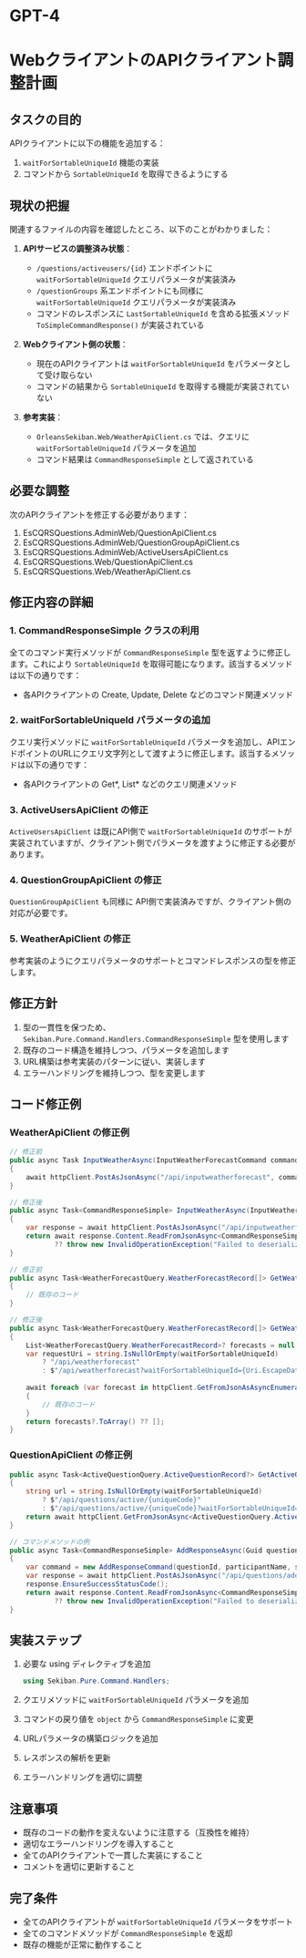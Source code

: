 # GPT-4

# WebクライアントのAPIクライアント調整計画

## タスクの目的
APIクライアントに以下の機能を追加する：
1. `waitForSortableUniqueId` 機能の実装
2. コマンドから `SortableUniqueId` を取得できるようにする

## 現状の把握

関連するファイルの内容を確認したところ、以下のことがわかりました：

1. **APIサービスの調整済み状態**：
   - `/questions/activeusers/{id}` エンドポイントに `waitForSortableUniqueId` クエリパラメータが実装済み
   - `/questionGroups` 系エンドポイントにも同様に `waitForSortableUniqueId` クエリパラメータが実装済み
   - コマンドのレスポンスに `LastSortableUniqueId` を含める拡張メソッド `ToSimpleCommandResponse()` が実装されている

2. **Webクライアント側の状態**：
   - 現在のAPIクライアントは `waitForSortableUniqueId` をパラメータとして受け取らない
   - コマンドの結果から `SortableUniqueId` を取得する機能が実装されていない

3. **参考実装**：
   - `OrleansSekiban.Web/WeatherApiClient.cs` では、クエリに `waitForSortableUniqueId` パラメータを追加
   - コマンド結果は `CommandResponseSimple` として返されている

## 必要な調整

次のAPIクライアントを修正する必要があります：
1. EsCQRSQuestions.AdminWeb/QuestionApiClient.cs
2. EsCQRSQuestions.AdminWeb/QuestionGroupApiClient.cs 
3. EsCQRSQuestions.AdminWeb/ActiveUsersApiClient.cs
4. EsCQRSQuestions.Web/QuestionApiClient.cs
5. EsCQRSQuestions.Web/WeatherApiClient.cs

## 修正内容の詳細

### 1. CommandResponseSimple クラスの利用

全てのコマンド実行メソッドが `CommandResponseSimple` 型を返すように修正します。これにより `SortableUniqueId` を取得可能になります。該当するメソッドは以下の通りです：

- 各APIクライアントの Create, Update, Delete などのコマンド関連メソッド

### 2. waitForSortableUniqueId パラメータの追加

クエリ実行メソッドに `waitForSortableUniqueId` パラメータを追加し、APIエンドポイントのURLにクエリ文字列として渡すように修正します。該当するメソッドは以下の通りです：

- 各APIクライアントの Get*, List* などのクエリ関連メソッド

### 3. ActiveUsersApiClient の修正

`ActiveUsersApiClient` は既にAPI側で `waitForSortableUniqueId` のサポートが実装されていますが、クライアント側でパラメータを渡すように修正する必要があります。

### 4. QuestionGroupApiClient の修正 

`QuestionGroupApiClient` も同様に API側で実装済みですが、クライアント側の対応が必要です。

### 5. WeatherApiClient の修正

参考実装のようにクエリパラメータのサポートとコマンドレスポンスの型を修正します。

## 修正方針

1. 型の一貫性を保つため、`Sekiban.Pure.Command.Handlers.CommandResponseSimple` 型を使用します
2. 既存のコード構造を維持しつつ、パラメータを追加します
3. URL構築は参考実装のパターンに従い、実装します
4. エラーハンドリングを維持しつつ、型を変更します

## コード修正例

### WeatherApiClient の修正例

```csharp
// 修正前
public async Task InputWeatherAsync(InputWeatherForecastCommand command, CancellationToken cancellationToken = default)
{
    await httpClient.PostAsJsonAsync("/api/inputweatherforecast", command, cancellationToken);
}

// 修正後
public async Task<CommandResponseSimple> InputWeatherAsync(InputWeatherForecastCommand command, CancellationToken cancellationToken = default)
{
    var response = await httpClient.PostAsJsonAsync("/api/inputweatherforecast", command, cancellationToken);
    return await response.Content.ReadFromJsonAsync<CommandResponseSimple>(cancellationToken) 
           ?? throw new InvalidOperationException("Failed to deserialize CommandResponse");
}

// 修正前
public async Task<WeatherForecastQuery.WeatherForecastRecord[]> GetWeatherAsync(int maxItems = 10, CancellationToken cancellationToken = default)
{
    // 既存のコード
}

// 修正後
public async Task<WeatherForecastQuery.WeatherForecastRecord[]> GetWeatherAsync(int maxItems = 10, string? waitForSortableUniqueId = null, CancellationToken cancellationToken = default)
{
    List<WeatherForecastQuery.WeatherForecastRecord>? forecasts = null;
    var requestUri = string.IsNullOrEmpty(waitForSortableUniqueId)
        ? "/api/weatherforecast"
        : $"/api/weatherforecast?waitForSortableUniqueId={Uri.EscapeDataString(waitForSortableUniqueId)}";
        
    await foreach (var forecast in httpClient.GetFromJsonAsAsyncEnumerable<WeatherForecastQuery.WeatherForecastRecord>(requestUri, cancellationToken))
    {
        // 既存のコード
    }
    return forecasts?.ToArray() ?? [];
}
```

### QuestionApiClient の修正例

```csharp
public async Task<ActiveQuestionQuery.ActiveQuestionRecord?> GetActiveQuestionAsync(string uniqueCode, string? waitForSortableUniqueId = null, CancellationToken cancellationToken = default)
{
    string url = string.IsNullOrEmpty(waitForSortableUniqueId)
        ? $"/api/questions/active/{uniqueCode}"
        : $"/api/questions/active/{uniqueCode}?waitForSortableUniqueId={Uri.EscapeDataString(waitForSortableUniqueId)}";
    return await httpClient.GetFromJsonAsync<ActiveQuestionQuery.ActiveQuestionRecord?>(url, cancellationToken);
}

// コマンドメソッドの例
public async Task<CommandResponseSimple> AddResponseAsync(Guid questionId, string? participantName, string selectedOptionId, string? comment, string clientId, CancellationToken cancellationToken = default)
{
    var command = new AddResponseCommand(questionId, participantName, selectedOptionId, comment, clientId);
    var response = await httpClient.PostAsJsonAsync("/api/questions/addResponse", command, cancellationToken);
    response.EnsureSuccessStatusCode();
    return await response.Content.ReadFromJsonAsync<CommandResponseSimple>(cancellationToken) 
           ?? throw new InvalidOperationException("Failed to deserialize CommandResponse");
}
```

## 実装ステップ

1. 必要な using ディレクティブを追加
   ```csharp
   using Sekiban.Pure.Command.Handlers;
   ```

2. クエリメソッドに `waitForSortableUniqueId` パラメータを追加

3. コマンドの戻り値を `object` から `CommandResponseSimple` に変更

4. URLパラメータの構築ロジックを追加

5. レスポンスの解析を更新

6. エラーハンドリングを適切に調整

## 注意事項

- 既存のコードの動作を変えないように注意する（互換性を維持）
- 適切なエラーハンドリングを導入すること
- 全てのAPIクライアントで一貫した実装にすること
- コメントを適切に更新すること

## 完了条件

- 全てのAPIクライアントが `waitForSortableUniqueId` パラメータをサポート
- 全てのコマンドメソッドが `CommandResponseSimple` を返却
- 既存の機能が正常に動作すること
